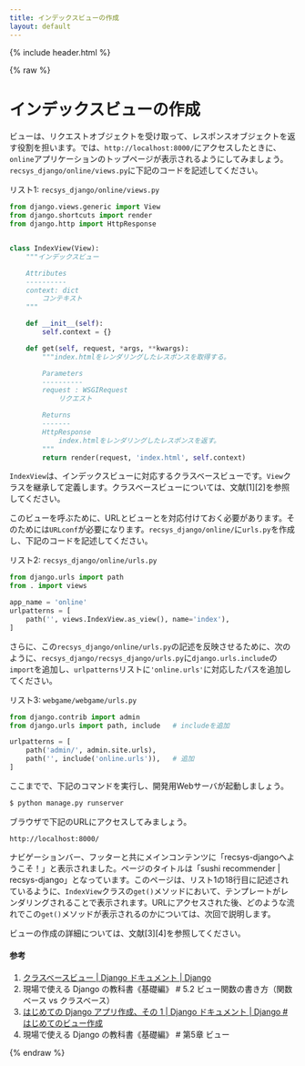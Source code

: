 ```yaml
---
title: インデックスビューの作成
layout: default
---
```


{% include header.html %}

{% raw %}

# インデックスビューの作成

ビューは、リクエストオブジェクトを受け取って、レスポンスオブジェクトを返す役割を担います。では、`http://localhost:8000/`にアクセスしたときに、`online`アプリケーションのトップページが表示されるようにしてみましょう。`recsys_django/online/views.py`に下記のコードを記述してください。

リスト1: `recsys_django/online/views.py`
```py
from django.views.generic import View
from django.shortcuts import render
from django.http import HttpResponse


class IndexView(View):
    """インデックスビュー

    Attributes
    ----------
    context: dict
        コンテキスト
    """

    def __init__(self):
        self.context = {}

    def get(self, request, *args, **kwargs):
        """index.htmlをレンダリングしたレスポンスを取得する。

        Parameters
        ----------
        request : WSGIRequest
            リクエスト

        Returns
        -------
        HttpResponse
            index.htmlをレンダリングしたレスポンスを返す。
        """
        return render(request, 'index.html', self.context)
```

`IndexView`は、インデックスビューに対応するクラスベースビューです。`View`クラスを継承して定義します。クラスベースビューについては、文献[1][2]を参照してください。

このビューを呼ぶために、URLとビューとを対応付けておく必要があります。そのためには`URLconf`が必要になります。`recsys_django/online/`に`urls.py`を作成し、下記のコードを記述してください。

リスト2: `recsys_django/online/urls.py`
```py
from django.urls import path
from . import views

app_name = 'online'
urlpatterns = [
    path('', views.IndexView.as_view(), name='index'),
]
```

さらに、この`recsys_django/online/urls.py`の記述を反映させるために、次のように、`recsys_django/recsys_django/urls.py`に`django.urls.include`の`import`を追加し、`urlpatterns`リストに`'online.urls'`に対応したパスを追加してください。

リスト3: `webgame/webgame/urls.py`
```py
from django.contrib import admin
from django.urls import path, include   # includeを追加

urlpatterns = [
    path('admin/', admin.site.urls),
    path('', include('online.urls')),   # 追加
]
```

ここまでで、下記のコマンドを実行し、開発用Webサーバが起動しましょう。

```bash
$ python manage.py runserver
```

ブラウザで下記のURLにアクセスしてみましょう。

`http://localhost:8000/`

ナビゲーションバー、フッターと共にメインコンテンツに「recsys-djangoへようこそ！」と表示されました。ページのタイトルは「sushi recommender | recsys-django」となっています。このページは、リスト1の18行目に記述されているように、`IndexView`クラスの`get()`メソッドにおいて、テンプレートがレンダリングされることで表示されます。URLにアクセスされた後、どのような流れでこの`get()`メソッドが表示されるのかについては、次回で説明します。

ビューの作成の詳細については、文献[3][4]を参照してください。

#### 参考
1. [クラスベースビュー | Django ドキュメント | Django](https://docs.djangoproject.com/ja/4.1/topics/class-based-views/)
1. 現場で使える Django の教科書《基礎編》 # 5.2 ビュー関数の書き方（関数ベース vs クラスベース）
1. [はじめての Django アプリ作成、その 1 | Django ドキュメント | Django # はじめてのビュー作成](https://docs.djangoproject.com/ja/4.1/intro/tutorial01/#write-your-first-view)
1. 現場で使える Django の教科書《基礎編》 # 第5章 ビュー

{% endraw %}

